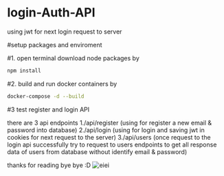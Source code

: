 # login-Auth-API
using jwt for next login request to server

#setup packages and enviroment

#1. open terminal download node packages by 
```bash
npm install
```

#2. build and run docker containers by
```bash
docker-compose -d --build
```

#3 test register and login API 

there are 3 api endpoints 
1./api/register (using for register a new email & password into database)
2./api/login (using for login and saving jwt in cookies for next request to the server)
3./api/users (once request to the login api successfully try to request to users endpoints to get all response data of users from database without identify email & password)

thanks for reading bye bye :D
![eiei](https://i.pinimg.com/736x/2b/e5/5d/2be55d4152851b28d31b29c8725c2d90.jpg)
